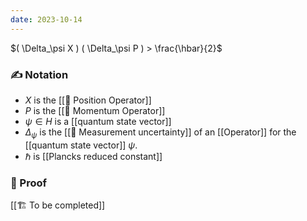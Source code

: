 ```yaml
---
date: 2023-10-14
---
```

$( \Delta_\psi X ) ( \Delta_\psi P ) > \frac{\hbar}{2}$
### ✍️ Notation
- $X$ is the [[📘 Position Operator]]
- $P$ is the [[📘 Momentum Operator]]
- $\psi \in H$ is a [[quantum state vector]]
- $\Delta_\psi$ is the [[📘 Measurement uncertainty]] of an [[Operator]] for the [[quantum state vector]] $\psi$.
- $\hbar$ is [[Plancks reduced constant]]
### 🧠 Proof
[[🏗️ To be completed]]